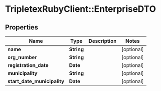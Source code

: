# TripletexRubyClient::EnterpriseDTO

## Properties
Name | Type | Description | Notes
------------ | ------------- | ------------- | -------------
**name** | **String** |  | [optional] 
**org_number** | **String** |  | [optional] 
**registration_date** | **Date** |  | [optional] 
**municipality** | **String** |  | [optional] 
**start_date_municipality** | **Date** |  | [optional] 


